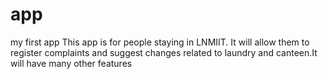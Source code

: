 # app
my first app
This app is for people staying in LNMIIT. It will allow them to register complaints and suggest changes related to laundry and canteen.It will have many other features
